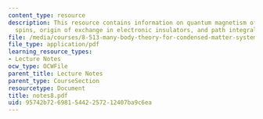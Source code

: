 ```yaml
---
content_type: resource
description: This resource contains information on quantum magnetism of localized
  spins, origin of exchange in electronic insulators, and path integral for spin.
file: /media/courses/8-513-many-body-theory-for-condensed-matter-systems-fall-2004/95742b7269815442257212407ba9c6ea_notes8.pdf
file_type: application/pdf
learning_resource_types:
- Lecture Notes
ocw_type: OCWFile
parent_title: Lecture Notes
parent_type: CourseSection
resourcetype: Document
title: notes8.pdf
uid: 95742b72-6981-5442-2572-12407ba9c6ea
---
```

